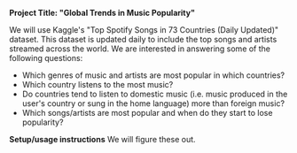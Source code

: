 **Project Title: "Global Trends in Music Popularity"**

We will use Kaggle's "Top Spotify Songs in 73 Countries (Daily Updated)" dataset. This dataset is updated daily to include the top songs and artists streamed across the world. We are interested in answering some of the following questions:

- Which genres of music and artists are most popular in which countries?
- Which country listens to the most music?
- Do countries tend to listen to domestic music (i.e. music produced in the user's country or sung in the home language) more than foreign music? 
- Which songs/artists are most popular and when do they start to lose popularity?


**Setup/usage instructions**
We will figure these out.
